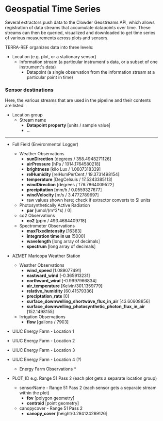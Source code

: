 # Geospatial Time Series

Several extractors push data to the Clowder Geostreams API, which allows registration of data streams that accumulate
datapoints over time. These streams can then be queried, visualized and downloaded to get time series of various 
measurements across plots and sensors.

TERRA-REF organizes data into three levels:

* Location (e.g. plot, or a stationary sensor)
    * Information stream (a particular instrument's data, or a subset of one instrument's data)
        * Datapoint (a single observation from the information stream at a particular point in time)


### Sensor destinations

Here, the various streams that are used in the pipeline and their contents are listed.

* Location group
    * Stream name
        * **Datapoint property** [units / sample value]
        * ...

---

* Full Field (Environmental Logger)
    * Weather Observations
        * **sunDirection** [degrees / 358.4948271126]
        * **airPressure** [hPa / 1014.1764580218]
        * **brightness** [kilo Lux / 1.0607318339]
        * **relHumidity** [relHumPerCent / 19.3731498154]
        * **temperature** [DegCelsuis / 17.5243385113]
        * **windDirection** [degrees / 176.7864009522]
        * **precipitation** [mm/h / 0.0559327677]
        * **windVelocity** [m/s / 3.4772789697]
        * raw values shown here; check if extractor converts to SI units
    * Photosynthetically Active Radiation
        * **par** [umol/(m^2*s) / 0]
    * co2 Observations
        * **co2** [ppm / 493.4684409718]
    * Spectrometer Observations
        * **maxFixedIntensity** [16383]
        * **integration time in us** [5000]
        * **wavelength** [long array of decimals]
        * **spectrum** [long array of decimals]
        
* AZMET Maricopa Weather Station 
    * Weather Observations 
        * **wind_speed** [1.089077491]
        * **eastward_wind** [-0.365913231]
        * **northward_wind** [-0.9997966834]
        * **air_temperature** [Kelvin/301.1359779]
        * **relative_humidity** [60.41579336]
        * **preciptation_rate** [0]
        * **surface_downwelling_shortwave_flux_in_air** [43.60608856]
        * **surface_downwelling_photosynthetic_photon_flux_in_air** [152.1498155]
    * Irrigation Observations
        * **flow** [gallons / 7903]
    
* UIUC Energy Farm - Location 1
* UIUC Energy Farm - Location 2   
* UIUC Energy Farm - Location 3
* UIUC Energy Farm - Location 4 (?)
    * Energy Farm Observations
        * 

* PLOT_ID e.g. Range 51 Pass 2 (each plot gets a separate location group)
    * sensorName - Range 51 Pass 2 (each sensor gets a separate stream within the plot)
        * **fov** [polygon geometry]
        * **centroid** [point geometry]
    * canopycover - Range 51 Pass 2
        * **canopy_cover** [height/0.294124289126]
